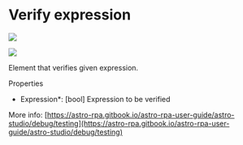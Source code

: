 # Verify expression

![](<../../../.gitbook/assets/image (9).png>)

![](<../../../.gitbook/assets/image (89).png>)



Element that verifies given expression.

Properties

* Expression\*: \[bool] Expression to be verified

More info: [https://astro-rpa.gitbook.io/astro-rpa-user-guide/astro-studio/debug/testing](https://astro-rpa.gitbook.io/astro-rpa-user-guide/astro-studio/debug/testing)

